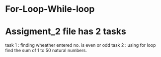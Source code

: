 # For-Loop-While-loop
# Assigment_2 file has 2 tasks
task 1 : finding wheather entered no. is even or odd
task 2 : using for loop find the sum of 1 to 50 natural numbers.
